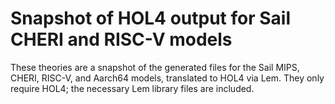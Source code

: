 # Snapshot of HOL4 output for Sail CHERI and RISC-V models

These theories are a snapshot of the generated files for the Sail
MIPS, CHERI, RISC-V, and Aarch64 models, translated to HOL4 via Lem.
They only require HOL4; the necessary Lem library files are included.
